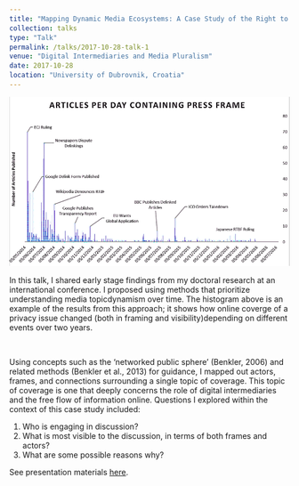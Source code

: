 ```yaml
---
title: "Mapping Dynamic Media Ecosystems: A Case Study of the Right to be Forgotten"
collection: talks
type: "Talk"
permalink: /talks/2017-10-28-talk-1
venue: "Digital Intermediaries and Media Pluralism"
date: 2017-10-28
location: "University of Dubrovnik, Croatia"
---
```


<img src='/images/press-frame-histogram.png'>

In this talk, I shared early stage findings from my doctoral research at an international conference. I proposed using methods that prioritize understanding media topicdynamism over time. The histogram above is an example of the results from this approach; it shows how online coverge of a privacy issue changed (both in framing and visibility)depending on different events over two years.

<br>

Using concepts such as the ‘networked public sphere’ (Benkler, 2006) and related methods (Benkler et al., 2013) for guidance, I mapped out actors, frames, and connections surrounding a single topic of coverage. This topic of coverage is one that deeply concerns the role of digital intermediaries and the free flow of information online. Questions I explored within the context of this case study included: 
1. Who is engaging in discussion? 
1. What is most visible to the discussion, in terms of both frames and actors? 
1. What are some possible reasons why?

See presentation materials [here](https://prezi.com/hntegzscwoui/?token=124430c3df339e881482a8dfd74e68bc101d23cefdce7f6ab8db18cdeca498a6).

<br/>
